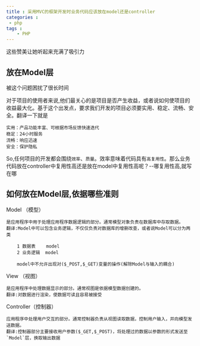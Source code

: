 ```yaml
---
title : 采用MVC的框架开发时业务代码应该放在model还是controller
categories : 
 - php 
tags :
	- PHP
---
```


这些赞美让她听起来充满了吸引力

## 放在Model层
 
被这个问题困扰了很长时间

对于项目的使用者来说,他们最关心的是项目是否产生收益，或者说如何使项目的收益最大化。基于这个出发点，要求我们开发的项目必须要实用、稳定、流畅、安全。翻译一下就是

	实用：产品功能丰富、可根据市场反馈快速迭代
	稳定：24小时服务
	流畅：响应迅速
	安全：保护隐私

So,任何项目的开发都会围绕`效率`、`质量`。效率意味着代码具有`高复用性`。那么业务代码放在controller中复用性高还是放在model中复用性高呢？--哪复用性高,就写在哪
	
## 如何放在Model层,依据哪些准则

Model （模型）
	
	是应用程序中用于处理应用程序数据逻辑的部分。通常模型对象负责在数据库中存取数据。
	翻译:Model中可以包含业务逻辑，不仅仅负责对数据库的增删改查，或者说Model可以分为两类

		1 数据表    model
        2 业务逻辑  model
	
		model中不允许出现对($_POST,$_GET)变量的操作(解除Model与输入的耦合)

View （视图）

	是应用程序中处理数据显示的部分。通常视图是依据模型数据创建的。
	翻译:对数据进行渲染，使数据可读且容易被接受

Controller（控制器）

	应用程序中处理用户交互的部分。通常控制器负责从视图读取数据，控制用户输入，并向模型发送数据。
    翻译:控制器部分主要接收用户参数($_GET,$_POST)，将处理过的数据以参数的形式发送至`Model`层，换取输出数据


	





